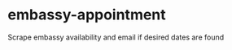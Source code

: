embassy-appointment
===================

Scrape embassy availability and email if desired dates are found
